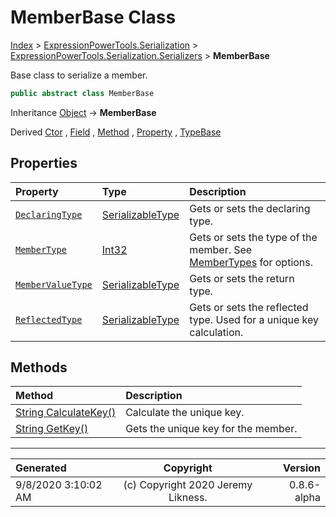 ﻿# MemberBase Class

[Index](../index.md) > [ExpressionPowerTools.Serialization](ExpressionPowerTools.Serialization.a.md) > [ExpressionPowerTools.Serialization.Serializers](ExpressionPowerTools.Serialization.Serializers.n.md) > **MemberBase**

Base class to serialize a member.

```csharp
public abstract class MemberBase
```

Inheritance [Object](https://docs.microsoft.com/dotnet/api/system.object) → **MemberBase**

Derived  [Ctor](ExpressionPowerTools.Serialization.Serializers.Ctor.cs.md) ,  [Field](ExpressionPowerTools.Serialization.Serializers.Field.cs.md) ,  [Method](ExpressionPowerTools.Serialization.Serializers.Method.cs.md) ,  [Property](ExpressionPowerTools.Serialization.Serializers.Property.cs.md) ,  [TypeBase](ExpressionPowerTools.Serialization.Serializers.TypeBase.cs.md) 

## Properties

| Property | Type | Description |
| :-- | :-- | :-- |
| [`DeclaringType`](ExpressionPowerTools.Serialization.Serializers.MemberBase.DeclaringType.prop.md) | [SerializableType](ExpressionPowerTools.Serialization.Serializers.SerializableType.cs.md) | Gets or sets the declaring type. |
| [`MemberType`](ExpressionPowerTools.Serialization.Serializers.MemberBase.MemberType.prop.md) | [Int32](https://docs.microsoft.com/dotnet/api/system.int32) | Gets or sets the type of the member. See [MemberTypes](https://docs.microsoft.com/dotnet/api/system.reflection.membertypes) for options. |
| [`MemberValueType`](ExpressionPowerTools.Serialization.Serializers.MemberBase.MemberValueType.prop.md) | [SerializableType](ExpressionPowerTools.Serialization.Serializers.SerializableType.cs.md) | Gets or sets the return type. |
| [`ReflectedType`](ExpressionPowerTools.Serialization.Serializers.MemberBase.ReflectedType.prop.md) | [SerializableType](ExpressionPowerTools.Serialization.Serializers.SerializableType.cs.md) | Gets or sets the reflected type. Used for a unique key calculation. |

## Methods

| Method | Description |
| :-- | :-- |
| [String CalculateKey()](ExpressionPowerTools.Serialization.Serializers.MemberBase.CalculateKey.m.md) | Calculate the unique key. |
| [String GetKey()](ExpressionPowerTools.Serialization.Serializers.MemberBase.GetKey.m.md) | Gets the unique key for the member. |

---

| Generated | Copyright | Version |
| :-- | :-: | --: |
| 9/8/2020 3:10:02 AM | (c) Copyright 2020 Jeremy Likness. | 0.8.6-alpha |
